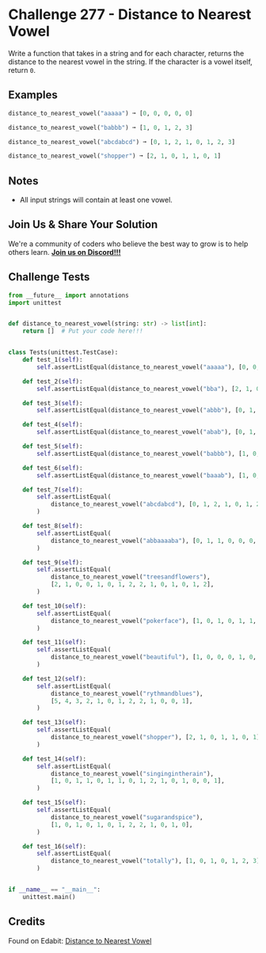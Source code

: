 # Challenge 277 - Distance to Nearest Vowel

Write a function that takes in a string and for each character, returns the distance to the nearest vowel in the string. If the character is a vowel itself, return `0`.

## Examples
```python
distance_to_nearest_vowel("aaaaa") ➞ [0, 0, 0, 0, 0]

distance_to_nearest_vowel("babbb") ➞ [1, 0, 1, 2, 3]

distance_to_nearest_vowel("abcdabcd") ➞ [0, 1, 2, 1, 0, 1, 2, 3]

distance_to_nearest_vowel("shopper") ➞ [2, 1, 0, 1, 1, 0, 1]
```
## Notes

- All input strings will contain at least one vowel.

## Join Us & Share Your Solution

We're a community of coders who believe the best way to grow is to help others learn. **[Join us on Discord!!!]("https"://discord.gg/sfHykntuGy)**

## Challenge Tests
```python
from __future__ import annotations
import unittest


def distance_to_nearest_vowel(string: str) -> list[int]:
    return []  # Put your code here!!!


class Tests(unittest.TestCase):
    def test_1(self):
        self.assertListEqual(distance_to_nearest_vowel("aaaaa"), [0, 0, 0, 0, 0])

    def test_2(self):
        self.assertListEqual(distance_to_nearest_vowel("bba"), [2, 1, 0])

    def test_3(self):
        self.assertListEqual(distance_to_nearest_vowel("abbb"), [0, 1, 2, 3])

    def test_4(self):
        self.assertListEqual(distance_to_nearest_vowel("abab"), [0, 1, 0, 1])

    def test_5(self):
        self.assertListEqual(distance_to_nearest_vowel("babbb"), [1, 0, 1, 2, 3])

    def test_6(self):
        self.assertListEqual(distance_to_nearest_vowel("baaab"), [1, 0, 0, 0, 1])

    def test_7(self):
        self.assertListEqual(
            distance_to_nearest_vowel("abcdabcd"), [0, 1, 2, 1, 0, 1, 2, 3]
        )

    def test_8(self):
        self.assertListEqual(
            distance_to_nearest_vowel("abbaaaaba"), [0, 1, 1, 0, 0, 0, 0, 1, 0]
        )

    def test_9(self):
        self.assertListEqual(
            distance_to_nearest_vowel("treesandflowers"),
            [2, 1, 0, 0, 1, 0, 1, 2, 2, 1, 0, 1, 0, 1, 2],
        )

    def test_10(self):
        self.assertListEqual(
            distance_to_nearest_vowel("pokerface"), [1, 0, 1, 0, 1, 1, 0, 1, 0]
        )

    def test_11(self):
        self.assertListEqual(
            distance_to_nearest_vowel("beautiful"), [1, 0, 0, 0, 1, 0, 1, 0, 1]
        )

    def test_12(self):
        self.assertListEqual(
            distance_to_nearest_vowel("rythmandblues"),
            [5, 4, 3, 2, 1, 0, 1, 2, 2, 1, 0, 0, 1],
        )

    def test_13(self):
        self.assertListEqual(
            distance_to_nearest_vowel("shopper"), [2, 1, 0, 1, 1, 0, 1]
        )

    def test_14(self):
        self.assertListEqual(
            distance_to_nearest_vowel("singingintherain"),
            [1, 0, 1, 1, 0, 1, 1, 0, 1, 2, 1, 0, 1, 0, 0, 1],
        )

    def test_15(self):
        self.assertListEqual(
            distance_to_nearest_vowel("sugarandspice"),
            [1, 0, 1, 0, 1, 0, 1, 2, 2, 1, 0, 1, 0],
        )

    def test_16(self):
        self.assertListEqual(
            distance_to_nearest_vowel("totally"), [1, 0, 1, 0, 1, 2, 3]
        )


if __name__ == "__main__":
    unittest.main()
```
## Credits

Found on Edabit: [Distance to Nearest Vowel](https://edabit.com/challenge/jWHkKc2pYmgobRL8R)
